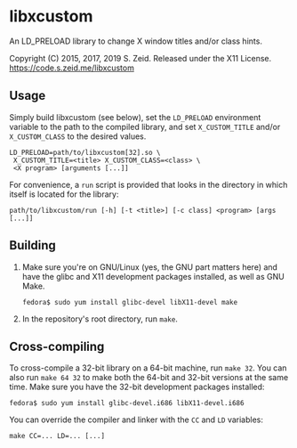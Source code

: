libxcustom
==========

An LD\_PRELOAD library to change X window titles and/or class hints.

Copyright (C) 2015, 2017, 2019 S. Zeid.  Released under the X11 License.  
<https://code.s.zeid.me/libxcustom>


Usage
-----

Simply build libxcustom (see below), set the `LD_PRELOAD` environment
variable to the path to the compiled library, and set `X_CUSTOM_TITLE`
and/or `X_CUSTOM_CLASS` to the desired values.

    LD_PRELOAD=path/to/libxcustom[32].so \
     X_CUSTOM_TITLE=<title> X_CUSTOM_CLASS=<class> \
     <X program> [arguments [...]]

For convenience, a `run` script is provided that looks in the directory in which
itself is located for the library:

    path/to/libxcustom/run [-h] [-t <title>] [-c class] <program> [args [...]]


Building
--------

1.  Make sure you're on GNU/Linux (yes, the GNU part matters here) and have
    the glibc and X11 development packages installed, as well as GNU Make.
    
        fedora$ sudo yum install glibc-devel libX11-devel make

2.  In the repository's root directory, run `make`.


Cross-compiling
---------------

To cross-compile a 32-bit library on a 64-bit machine, run `make 32`.  You
can also run `make 64 32` to make both the 64-bit and 32-bit versions at the
same time.  Make sure you have the 32-bit development packages installed:

    fedora$ sudo yum install glibc-devel.i686 libX11-devel.i686

You can override the compiler and linker with the `CC` and `LD` variables:

    make CC=... LD=... [...]
